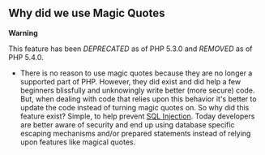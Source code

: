 Why did we use Magic Quotes
---------------------------

**Warning**

This feature has been *DEPRECATED* as of PHP 5.3.0 and *REMOVED* as of
PHP 5.4.0.

-   <span class="simpara"> There is no reason to use magic quotes
    because they are no longer a supported part of PHP. However, they
    did exist and did help a few beginners blissfully and unknowingly
    write better (more secure) code. But, when dealing with code that
    relies upon this behavior it's better to update the code instead of
    turning magic quotes on. </span> <span class="simpara"> So why did
    this feature exist? Simple, to help prevent
    <a href="/security/database/sql-injection.html" class="link">SQL Injection</a>.
    Today developers are better aware of security and end up using
    database specific escaping mechanisms and/or prepared statements
    instead of relying upon features like magical quotes. </span>
